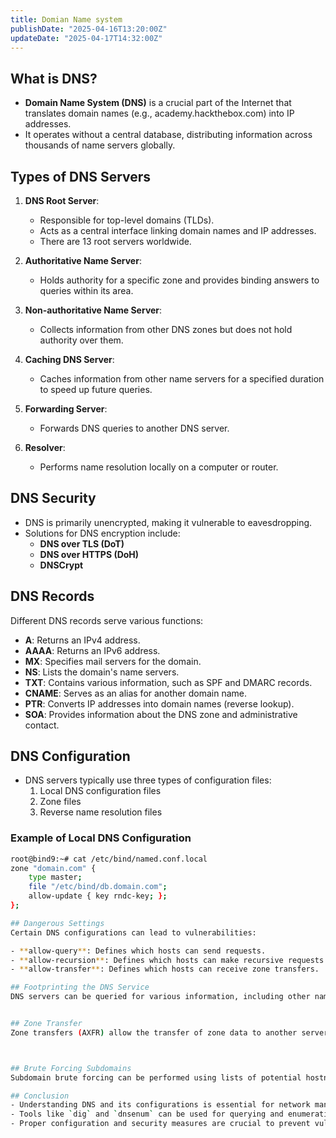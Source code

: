 ```yaml
---
title: Domian Name system
publishDate: "2025-04-16T13:20:00Z"
updateDate: "2025-04-17T14:32:00Z"
---
```


## What is DNS?
- **Domain Name System (DNS)** is a crucial part of the Internet that translates domain names (e.g., academy.hackthebox.com) into IP addresses.
- It operates without a central database, distributing information across thousands of name servers globally.

## Types of DNS Servers
1. **DNS Root Server**: 
   - Responsible for top-level domains (TLDs).
   - Acts as a central interface linking domain names and IP addresses.
   - There are 13 root servers worldwide.

2. **Authoritative Name Server**: 
   - Holds authority for a specific zone and provides binding answers to queries within its area.

3. **Non-authoritative Name Server**: 
   - Collects information from other DNS zones but does not hold authority over them.

4. **Caching DNS Server**: 
   - Caches information from other name servers for a specified duration to speed up future queries.

5. **Forwarding Server**: 
   - Forwards DNS queries to another DNS server.

6. **Resolver**: 
   - Performs name resolution locally on a computer or router.

## DNS Security
- DNS is primarily unencrypted, making it vulnerable to eavesdropping.
- Solutions for DNS encryption include:
  - **DNS over TLS (DoT)**
  - **DNS over HTTPS (DoH)**
  - **DNSCrypt**

## DNS Records
Different DNS records serve various functions:
- **A**: Returns an IPv4 address.
- **AAAA**: Returns an IPv6 address.
- **MX**: Specifies mail servers for the domain.
- **NS**: Lists the domain's name servers.
- **TXT**: Contains various information, such as SPF and DMARC records.
- **CNAME**: Serves as an alias for another domain name.
- **PTR**: Converts IP addresses into domain names (reverse lookup).
- **SOA**: Provides information about the DNS zone and administrative contact.

## DNS Configuration
- DNS servers typically use three types of configuration files:
  1. Local DNS configuration files
  2. Zone files
  3. Reverse name resolution files

### Example of Local DNS Configuration
```bash
root@bind9:~# cat /etc/bind/named.conf.local
zone "domain.com" {
    type master;
    file "/etc/bind/db.domain.com";
    allow-update { key rndc-key; };
};

## Dangerous Settings
Certain DNS configurations can lead to vulnerabilities:

- **allow-query**: Defines which hosts can send requests.
- **allow-recursion**: Defines which hosts can make recursive requests.
- **allow-transfer**: Defines which hosts can receive zone transfers.

## Footprinting the DNS Service
DNS servers can be queried for various information, including other name servers using NS records.


## Zone Transfer
Zone transfers (AXFR) allow the transfer of zone data to another server, typically over TCP port 53.



## Brute Forcing Subdomains
Subdomain brute forcing can be performed using lists of potential hostnames.

## Conclusion
- Understanding DNS and its configurations is essential for network management and security.
- Tools like `dig` and `dnsenum` can be used for querying and enumerating DNS records.
- Proper configuration and security measures are crucial to prevent vulnerabilities in DNS services.